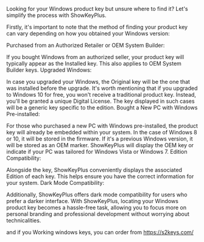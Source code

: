 Looking for your Windows product key but unsure where to find it? Let's simplify the process with ShowKeyPlus.

Firstly, it's important to note that the method of finding your product key can vary depending on how you obtained your Windows version:

Purchased from an Authorized Retailer or OEM System Builder:

If you bought Windows from an authorized seller, your product key will typically appear as the Installed key. This also applies to OEM System Builder keys.
Upgraded Windows:

In case you upgraded your Windows, the Original key will be the one that was installed before the upgrade. It's worth mentioning that if you upgraded to Windows 10 for free, you won't receive a traditional product key. Instead, you'll be granted a unique Digital License. The key displayed in such cases will be a generic key specific to the edition.
Bought a New PC with Windows Pre-installed:

For those who purchased a new PC with Windows pre-installed, the product key will already be embedded within your system. In the case of Windows 8 or 10, it will be stored in the firmware. If it's a previous Windows version, it will be stored as an OEM marker. ShowKeyPlus will display the OEM key or indicate if your PC was tailored for Windows Vista or Windows 7.
Edition Compatibility:

Alongside the key, ShowKeyPlus conveniently displays the associated Edition of each key. This helps ensure you have the correct information for your system.
Dark Mode Compatibility:

Additionally, ShowKeyPlus offers dark mode compatibility for users who prefer a darker interface.
With ShowKeyPlus, locating your Windows product key becomes a hassle-free task, allowing you to focus more on personal branding and professional development without worrying about technicalities.


and if you Working windows keys, you can order from https://s2keys.com/

